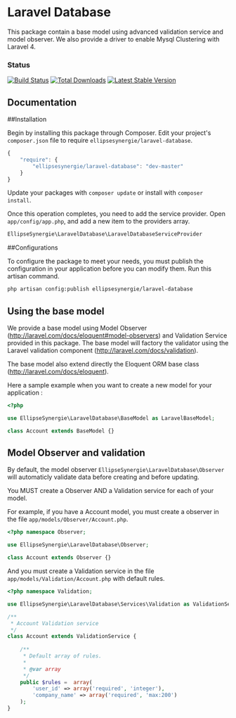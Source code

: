 # Laravel Database

This package contain a base model using advanced validation service and model observer. We also provide a driver to enable Mysql Clustering with Laravel 4.

### Status

[![Build Status](https://travis-ci.org/ellipsesynergie/laravel-database.png?branch=master)](https://travis-ci.org/ellipsesynergie/laravel-database)
[![Total Downloads](https://poser.pugx.org/ellipsesynergie/laravel-database/downloads.png)](https://packagist.org/packages/ellipsesynergie/laravel-database)
[![Latest Stable Version](https://poser.pugx.org/ellipsesynergie/laravel-database/v/stable.png)](https://packagist.org/packages/ellipsesynergie/laravel-database)

## Documentation

##Installation

Begin by installing this package through Composer. Edit your project's `composer.json` file to require `ellipsesynergie/laravel-database`.

```javascript
{
    "require": {
        "ellipsesynergie/laravel-database": "dev-master"
    }
}
```

Update your packages with `composer update` or install with `composer install`.

Once this operation completes, you need to add the service provider. Open `app/config/app.php`, and add a new item to the providers array.

```php
EllipseSynergie\LaravelDatabase\LaravelDatabaseServiceProvider
```

##Configurations

To configure the package to meet your needs, you must publish the configuration in your application before you can modify them. Run this artisan command.

```bash
php artisan config:publish ellipsesynergie/laravel-database
```

## Using the base model

We provide a base model using Model Observer (http://laravel.com/docs/eloquent#model-observers) and Validation Service provided in this package. 
The base model will factory the validator using the Laravel validation component (http://laravel.com/docs/validation).

The base model also extend directly the Eloquent ORM base class (http://laravel.com/docs/eloquent).

Here a sample example when you want to create a new model for your application :

```php
<?php 

use EllipseSynergie\LaravelDatabase\BaseModel as LaravelBaseModel;

class Account extends BaseModel {}
```

## Model Observer and validation

By default, the model observer `EllipseSynergie\LaravelDatabase\Observer` will automaticly validate data before creating and before updating.

You MUST create a Observer AND a Validation service for each of your model.

For example, if you have a Account model, you must create a observer in the file `app/models/Observer/Account.php`.

```php
<?php namespace Observer;

use EllipseSynergie\LaravelDatabase\Observer;

class Account extends Observer {}
```

And you must create a Validation service in the file `app/models/Validation/Account.php` with default rules.

```php
<?php namespace Validation;

use EllipseSynergie\LaravelDatabase\Services\Validation as ValidationService;

/**
 * Account Validation service
 */
class Account extends ValidationService {
	
	/**
	 * Default array of rules.
	 *
	 * @var array
	 */
	public $rules =  array(
		'user_id' => array('required', 'integer'),
		'company_name' => array('required', 'max:200')
	);
}
```


